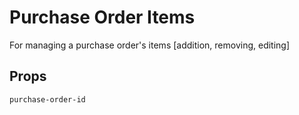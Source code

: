 # Purchase Order Items

For managing a purchase order's items [addition, removing, editing]

## Props

`purchase-order-id`